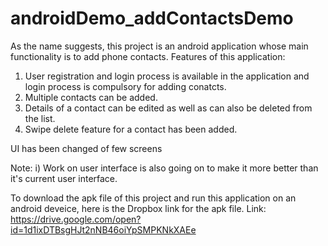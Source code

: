 # androidDemo_addContactsDemo

As the name suggests, this project is an android application whose main functionality is to add phone contacts.
Features of this application:
1) User registration and login process is available in the application and login process is compulsory for adding conatcts.
2) Multiple contacts can be added.
3) Details of a contact can be edited as well as can also be deleted from the list.
4) Swipe delete feature for a contact has been added.

UI has been changed of few screens

Note: i) Work on user interface is also going on to make it more better than it's current user interface.

To download the apk file of this project and run this application on an android deveice, here is the Dropbox link for the apk file.
Link: https://drive.google.com/open?id=1d1ixDTBsgHJt2nNB46oiYpSMPKNkXAEe	

